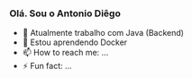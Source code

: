 ### Olá. Sou o Antonio Diêgo

- 🔭 Atualmente trabalho com Java (Backend)
- 🌱 Estou aprendendo Docker
- 📫 How to reach me: ...
- ⚡ Fun fact: ...
